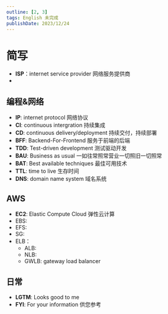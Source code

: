```yaml
---
outline: [2, 3]
tags: English 未完成
publishDate: 2023/12/24
---
```

# 简写

- **ISP**：internet service provider 网络服务提供商
- 

## 编程&网络
- **IP**: internet protocol 网络协议
- **CI**: continuous intergration 持续集成
- **CD**:	continuous delivery/deployment	持续交付，持续部署
- **BFF**: Backend-For-Frontend	服务于前端的后端
- **TDD**: Test-driven development 测试驱动开发
- **BAU**: Business as usual 一如往常照常营业一切照旧一切照常
- **BAT**: Best available techniques 最佳可用技术
- **TTL**: time to live 生存时间
- **DNS**: domain name system 域名系统

## AWS
- **EC2**: Elastic Compute Cloud 弹性云计算
- EBS: 
- EFS: 
- SG:
- ELB：
	- ALB:
	- NLB:
	- GWLB: gateway load balancer

## 日常
- **LGTM**: Looks good to me	
- **FYI**: For your information	供您参考